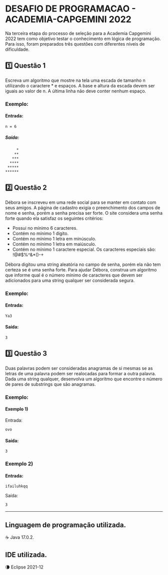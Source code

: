 # DESAFIO DE PROGRAMACAO - ACADEMIA-CAPGEMINI 2022
Na terceira etapa do processo de seleção para a Academia Capgemini 2022 tem como objetivo testar o conhecimento em lógica de programação. Para isso, foram preparados três questões com diferentes níveis de dificuldade.

## :one: Questão 1
Escreva um algoritmo que mostre na tela uma escada de tamanho n utilizando o caractere * e espaços. A base e altura da escada devem ser iguais ao valor de n. A última linha não deve conter nenhum espaço.
### Exemplo:
#### Entrada:
`n = 6`

##### Saída:
```
     *
    **
   ***
  ****
 *****
******
```

## :two: Questão 2
Débora se inscreveu em uma rede social para se manter em contato com seus amigos. A página de cadastro exigia o preenchimento dos campos de nome e senha, porém a senha precisa ser forte. O site considera uma senha forte quando ela satisfaz os seguintes critérios:
- Possui no mínimo 6 caracteres.
- Contém no mínimo 1 digito.
- Contém no mínimo 1 letra em minúsculo.
- Contém no mínimo 1 letra em maiúsculo.
- Contém no mínimo 1 caractere especial. Os caracteres especiais são: !@#$%^&*()-+

Débora digitou uma string aleatória no campo de senha, porém ela não tem certeza se é uma senha forte. Para ajudar Débora, construa um algoritmo que informe qual é o número mínimo de caracteres que devem ser adicionados para uma string qualquer ser considerada segura.
### Exemplo:
#### Entrada:

`Ya3`

#### Saída:

`3`

## :three: Questão 3
Duas palavras podem ser consideradas anagramas de si mesmas se as letras de uma palavra podem ser realocadas para formar a outra palavra. Dada uma string qualquer, desenvolva um algoritmo que encontre o número de pares de substrings que são anagramas.
### Exemplo:
#### Exemplo 1)
Entrada:

`ovo`

#### Saída:

`3`

### Exemplo 2)
#### Entrada:

`ifailuhkqq`

Saída:

`3`

___

## Linguagem de programação utilizada.
☕ Java 17.0.2.

## IDE utilizada.
🌘 Eclipse 2021-12

